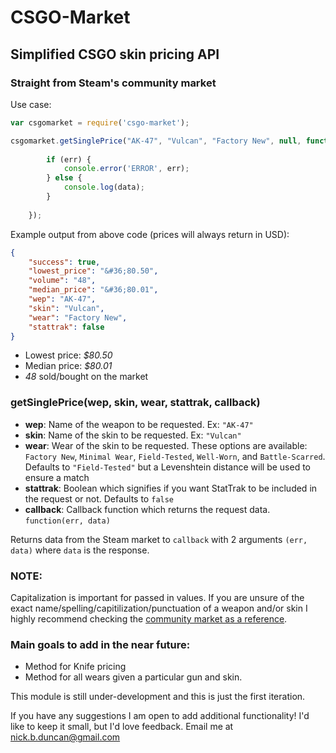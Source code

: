 # CSGO-Market

## Simplified CSGO skin pricing API

### Straight from Steam's community market

Use case:

```js
var csgomarket = require('csgo-market');

csgomarket.getSinglePrice("AK-47", "Vulcan", "Factory New", null, function(err, data) {
		
		if (err) {
			console.error('ERROR', err);
		} else {
			console.log(data);
		}
		
	});
```

Example output from above code (prices will always return in USD): 

```json
{
	"success": true,
	"lowest_price": "&#36;80.50",
	"volume": "48",
	"median_price": "&#36;80.01",
	"wep": "AK-47",
	"skin": "Vulcan",
	"wear": "Factory New",
	"stattrak": false
}
```
- Lowest price: *$80.50*
- Median price: *$80.01*
- *48* sold/bought on the market


### getSinglePrice(wep, skin, wear, stattrak, callback)

- **wep**: Name of the weapon to be requested. Ex: `"AK-47"`
- **skin**: Name of the skin to be requested. Ex: `"Vulcan"`
- **wear**: Wear of the skin to be requested. These options are available: `Factory New`, `Minimal Wear`, `Field-Tested`, `Well-Worn`, and `Battle-Scarred`. Defaults to `"Field-Tested"` but a Levenshtein distance will be used to ensure a match
- **stattrak**: Boolean which signifies if you want StatTrak to be included in the request or not. Defaults to `false`
- **callback**: Callback function which returns the request data. `function(err, data)`

Returns data from the Steam market to `callback` with 2 arguments `(err, data)` where `data` is the response.


### NOTE:
Capitalization is important for passed in values. If you are unsure of the exact name/spelling/capitilization/punctuation of a weapon and/or skin I highly recommend checking the [community market as a reference](http://steamcommunity.com/market/).


### Main goals to add in the near future:
- Method for Knife pricing
- Method for all wears given a particular gun and skin.

This module is still under-development and this is just the first iteration. 

If you have any suggestions I am open to add additional functionality! I'd like to keep it small, but I'd love feedback. Email me at nick.b.duncan@gmail.com
